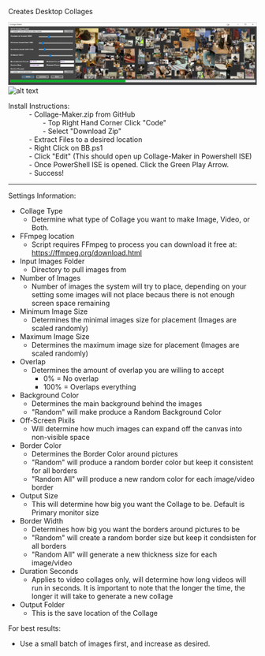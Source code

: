 Creates Desktop Collages 

![alt text](https://github.com/Jukari2003/Collage-Maker/blob/main/Preview.png?raw=true)
![alt text](https://github.com/Jukari2003/Collage-Maker/blob/main/Batman%20Preview.gif?raw=true)


Install Instructions:<br />
&emsp;&emsp;&emsp;- Collage-Maker.zip from GitHub<br />
&emsp;&emsp;&emsp;&emsp;&emsp;- Top Right Hand Corner Click "Code"<br />
&emsp;&emsp;&emsp;&emsp;&emsp;- Select "Download Zip"<br />
&emsp;&emsp;&emsp;- Extract Files to a desired location<br />
&emsp;&emsp;&emsp;- Right Click on BB.ps1<br />
&emsp;&emsp;&emsp;- Click "Edit"     (This should open up Collage-Maker in Powershell ISE)<br />
&emsp;&emsp;&emsp;- Once PowerShell ISE is opened. Click the Green Play Arrow.<br />
&emsp;&emsp;&emsp;- Success!<br />

--------------------------------------------------------------------------------------------------------------------------------
Settings Information:
- Collage Type
  - Determine what type of Collage you want to make Image, Video, or Both.
- FFmpeg location
  - Script requires FFmpeg to process you can download it free at: https://ffmpeg.org/download.html
- Input Images Folder
  - Directory to pull images from
- Number of Images 
  - Number of images the system will try to place, depending on your setting some images will not place becaus there is not enough screen space remaining
- Minimum Image Size
  - Determines the minimal images size for placement (Images are scaled randomly)
- Maximum Image Size
  - Determines the maximum image size for placement (Images are scaled randomly)
- Overlap
  - Determines the amount of overlap you are willing to accept 
    - 0% = No overlap
    - 100% = Overlaps everything
- Background Color
  - Determines the main background behind the images
  - "Random" will make produce a Random Background Color
- Off-Screen Pixils
  - Will determine how much images can expand off the canvas into non-visible space
- Border Color
  - Determines the Border Color around pictures
  - "Random" will produce a random border color but keep it consistent for all borders
  - "Random All" will produce a new random color for each image/video border
- Output Size
  - This will determine how big you want the Collage to be. Default is Primary monitor size
- Border Width
  - Determines how big you want the borders around pictures to be
  - "Random" will create a random border size but keep it condsisten for all borders
  - "Random All" will generate a new thickness size for each image/video 
- Duration Seconds
  - Applies to video collages only, will determine how long videos will run in seconds. It is important to note that the longer the time, the longer it will take to generate a new collage 
- Output Folder
  - This is the save location of the Collage

For best results:
  - Use a small batch of images first, and increase as desired.


